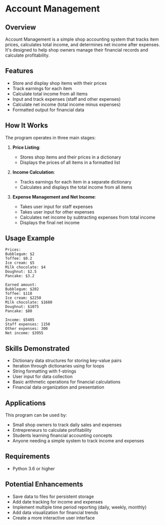 # Account Management

## Overview
Account Management is a simple shop accounting system that tracks item prices, calculates total income, and determines net income after expenses. It's designed to help shop owners manage their financial records and calculate profitability.

## Features
- Store and display shop items with their prices
- Track earnings for each item
- Calculate total income from all items
- Input and track expenses (staff and other expenses)
- Calculate net income (total income minus expenses)
- Formatted output for financial data

## How It Works
The program operates in three main stages:

1. **Price Listing**:
   - Stores shop items and their prices in a dictionary
   - Displays the prices of all items in a formatted list

2. **Income Calculation**:
   - Tracks earnings for each item in a separate dictionary
   - Calculates and displays the total income from all items

3. **Expense Management and Net Income**:
   - Takes user input for staff expenses
   - Takes user input for other expenses
   - Calculates net income by subtracting expenses from total income
   - Displays the final net income

## Usage Example
```
Prices:
Bubblegum: $2
Toffee: $0.2
Ice cream: $5
Milk chocolate: $4
Doughnut: $2.5
Pancake: $3.2

Earned amount:
Bubblegum: $202
Toffee: $118
Ice cream: $2250
Milk chocolate: $1680
Doughnut: $1075
Pancake: $80

Income: $5405
Staff expenses: 1150
Other expenses: 300
Net income: $3955
```

## Skills Demonstrated
- Dictionary data structures for storing key-value pairs
- Iteration through dictionaries using for loops
- String formatting with f-strings
- User input for data collection
- Basic arithmetic operations for financial calculations
- Financial data organization and presentation

## Applications
This program can be used by:
- Small shop owners to track daily sales and expenses
- Entrepreneurs to calculate profitability
- Students learning financial accounting concepts
- Anyone needing a simple system to track income and expenses

## Requirements
- Python 3.6 or higher

## Potential Enhancements
- Save data to files for persistent storage
- Add date tracking for income and expenses
- Implement multiple time period reporting (daily, weekly, monthly)
- Add data visualization for financial trends
- Create a more interactive user interface